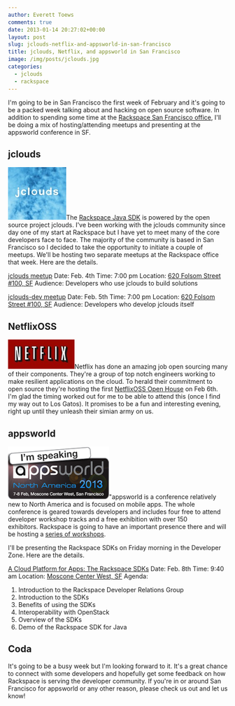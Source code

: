 ```yaml
---
author: Everett Toews
comments: true
date: 2013-01-14 20:27:02+00:00
layout: post
slug: jclouds-netflix-and-appsworld-in-san-francisco
title: jclouds, Netflix, and appsworld in San Francisco
image: /img/posts/jclouds.jpg
categories:
  - jclouds
  - rackspace
---
```


I'm going to be in San Francisco the first week of February and it's going to be a packed week talking about and hacking on open source software. In addition to spending some time at the [Rackspace San Francisco office](http://rackertalent.com/sanfrancisco/), I'll be doing a mix of hosting/attending meetups and presenting at the appsworld conference in SF.

<!--more-->

## jclouds

<img class="img-right" src="/img/posts/jclouds.jpg"/>The [Rackspace Java SDK](http://docs.rackspace.com/sdks/guide/content/java.html) is powered by the open source project jclouds. I've been working with the jclouds community since day one of my start at Rackspace but I have yet to meet many of the core developers face to face. The majority of the community is based in San Francisco so I decided to take the opportunity to initiate a couple of meetups. We'll be hosting two separate meetups at the Rackspace office that week. Here are the details.

[jclouds meetup](http://www.meetup.com/jclouds/events/99094612/)
Date: Feb. 4th
Time: 7:00 pm
Location: [620 Folsom Street #100, SF](https://maps.google.com/maps?q=Rackspace&hl=en&ll=37.7853,-122.397501&spn=0.009819,0.01929&cid=5486495890908256018&gl=US&t=m&z=16&iwloc=A)
Audience: Developers who use jclouds to build solutions

[jclouds-dev meetup](https://groups.google.com/d/msg/jclouds-dev/lMxzIWmFPE8/rawCJunSuPQJ)
Date: Feb. 5th
Time: 7:00 pm
Location: [620 Folsom Street #100, SF](https://maps.google.com/maps?q=Rackspace&hl=en&ll=37.7853,-122.397501&spn=0.009819,0.01929&cid=5486495890908256018&gl=US&t=m&z=16&iwloc=A)
Audience: Developers who develop jclouds itself

## NetflixOSS


<img class="img-right" src="/img/posts/netflix.jpg"/>Netflix has done an amazing job open sourcing many of their components. They're a group of top notch engineers working to make resilient applications on the cloud. To herald their commitment to open source they're hosting the first [NetflixOSS Open House](http://techblog.netflix.com/2013/01/netflixoss-open-house.html) on Feb 6th. I'm glad the timing worked out for me to be able to attend this (once I find my way out to Los Gatos). It promises to be a fun and interesting evening, right up until they unleash their simian army on us.

## appsworld

<img class="img-right" src="/img/posts/appsworld.png"/>"appsworld is a conference relatively new to North America and is focused on mobile apps. The whole conference is geared towards developers and includes four free to attend developer workshop tracks and a free exhibition with over 150 exhibitors. Rackspace is going to have an important presence there and will be hosting a [series of workshops](http://www.apps-world.net/northamerica/agenda/rackspace-workshops).

I'll be presenting the Rackspace SDKs on Friday morning in the Developer Zone. Here are the details.

[A Cloud Platform for Apps: The Rackspace SDKs](http://www.apps-world.net/northamerica/agenda/tracks/developer-zone)
Date: Feb. 8th
Time: 9:40 am
Location: [Moscone Center West, SF](https://maps.google.com/maps?q=moscone+center&hl=en&ll=37.784503,-122.401578&spn=0.009819,0.01929&fb=1&gl=us&hq=moscone+center&hnear=moscone+center&cid=0,0,3424017263555639183&t=m&z=16&iwloc=A)
Agenda:

  1. Introduction to the Rackspace Developer Relations Group
  2. Introduction to the SDKs
  3. Benefits of using the SDKs
  4. Interoperability with OpenStack
  5. Overview of the SDKs
  6. Demo of the Rackspace SDK for Java

## Coda

It's going to be a busy week but I'm looking forward to it. It's a great chance to connect with some developers and hopefully get some feedback on how Rackspace is serving the developer community. If you're in or around San Francisco for appsworld or any other reason, please check us out and let us know!
